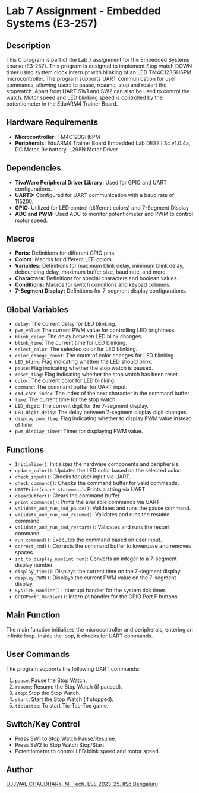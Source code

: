 # Lab 7 Assignment - Embedded Systems (E3-257)

## Description
This C program is part of the Lab 7 assignment for the Embedded Systems course (E3-257). This program is designed to implement Stop watch DOWN timer using system clock interrupt with blinking of an LED TM4C123GH6PM microcontroller. The program supports UART communication for user commands, allowing users to pause, resume, stop and restart the stopwatch. Apart from UART SW1 and SW2 can also be used to control the watch.
Motor speed and LED blinking speed is controlled by the potentiometer in the EduARM4 Trainer Board.

## Hardware Requirements
- **Microcontroller:** TM4C123GH6PM
- **Peripherals:** EduARM4 Trainer Board Embedded Lab DESE IISc v1.0.4a, DC Motor, 9v battery, L298N Motor Driver

## Dependencies
- **TivaWare Peripheral Driver Library:** Used for GPIO and UART configurations.
- **UART0:** Configured for UART communication with a baud rate of 115200.
- **GPIO:** Utilized for LED control (different colors) and 7-Segment Display
- **ADC and PWM:** Used ADC to monitor potentiometer and PWM to control motor speed.

## Macros
- **Ports:** Definitions for different GPIO pins.
- **Colors:** Macros for different LED colors.
- **Variables:** Definitions for maximum blink delay, minimum blink delay, debouncing delay, maximum buffer size, baud rate, and more.
- **Characters:** Definitions for special characters and boolean values.
- **Conditions:** Macros for switch conditions and keypad columns.
- **7-Segment Display:** Definitions for 7-segment display configurations.

## Global Variables

- `delay`: The current delay for LED blinking.
- `pwm_value`: The current PWM value for controlling LED brightness.
- `blink_delay`: The delay between LED blink changes.
- `blink_time`: The current time for LED blinking.
- `select_color`: The selected color for LED blinking.
- `color_change_count`: The count of color changes for LED blinking.
- `LED_blink`: Flag indicating whether the LED should blink.
- `pause`: Flag indicating whether the stop watch is paused.
- `reset_flag`: Flag indicating whether the stop watch has been reset.
- `color`: The current color for LED blinking.
- `command`: The command buffer for UART input.
- `cmd_char_index`: The index of the next character in the command buffer.
- `time`: The current time for the stop watch.
- `LED_digit`: The current digit for the 7-segment display.
- `LED_digit_delay`: The delay between 7-segment display digit changes.
- `display_pwm_flag`: Flag indicating whether to display PWM value instead of time.
- `pwm_display_timer`: Timer for displaying PWM value.

## Functions

- `Initialize()`: Initializes the hardware components and peripherals.
- `update_color()`: Updates the LED color based on the selected color.
- `check_input()`: Checks for user input via UART.
- `check_command()`: Checks the command buffer for valid commands.
- `UARTPrint(char* statement)`: Prints a string via UART.
- `clearBuffer()`: Clears the command buffer.
- `print_commands()`: Prints the available commands via UART.
- `validate_and_run_cmd_pause()`: Validates and runs the pause command.
- `validate_and_run_cmd_resume()`: Validates and runs the resume command.
- `validate_and_run_cmd_restart()`: Validates and runs the restart command.
- `run_command()`: Executes the command based on user input.
- `correct_cmd()`: Corrects the command buffer to lowercase and removes spaces.
- `int_to_display_num(int num)`: Converts an integer to a 7-segment display number.
- `display_time()`: Displays the current time on the 7-segment display.
- `display_PWM()`: Displays the current PWM value on the 7-segment display.
- `SysTick_Handler()`: Interrupt handler for the system tick timer.
- `GPIOPortF_Handler()`: Interrupt handler for the GPIO Port F buttons.

## Main Function
The main function initializes the microcontroller and peripherals, entering an infinite loop. Inside the loop, it checks for UART commands.

## User Commands
The program supports the following UART commands:
1. `pause`: Pause the Stop Watch.
2. `resume`: Resume the Stop Watch (if paused).
3. `stop`: Stop the Stop Watch.
4. `start`: Start the Stop Watch (if stopped).
5. `tictactoe`: To start Tic-Tac-Toe game.

## Switch/Key Control
  - Press SW1 to Stop Watch Pause/Resume.
  - Press SW2 to Stop Watch Stop/Start.
  - Potentiometer to control LED blink speed and motor speed.

## Author

[UJJWAL CHAUDHARY, M. Tech. ESE 2023-25, IISc Bengaluru](https://www.linkedin.com/in/ujjwal-chaudhary-4436701aa/)
